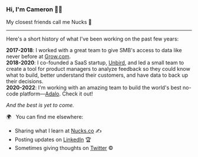 ### Hi, I'm Cameron 👨‍💻

My closest friends call me Nucks 👊

---

Here's a short history of what I've been working on the past few years:

**2017-2018**: I worked with a great team to give SMB's access to data like never before at [Grow.com](https://grow.com). <br/>
**2018-2020**: I co-founded a SaaS startup, [Unbird](https://unbird.com), and led a small team to create a tool for product managers to analyze feedback so they could know what to build, better understand their customers, and have data to back up their decisions. <br/>
**2020-2022**: I'm working with an amazing team to build the world's best no-code platform—[Adalo](https://adalo.com). Check it out! <br/>

*And the best is yet to come.*

🌍 &nbsp; You can find me elsewhere: 
- Sharing what I learn at [Nucks.co](https://nucks.co) ✍️  
- Posting updates on [LinkedIn](https://linkedin.com/in/nucks) 🏆  
- Sometimes giving thoughts on [Twitter](https://twitter.com/camnuckols) ©  
